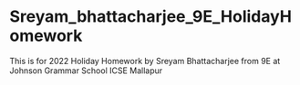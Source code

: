 # Sreyam_bhattacharjee_9E_HolidayHomework
This is for 2022 Holiday Homework by Sreyam Bhattacharjee from 9E at Johnson Grammar School ICSE Mallapur
